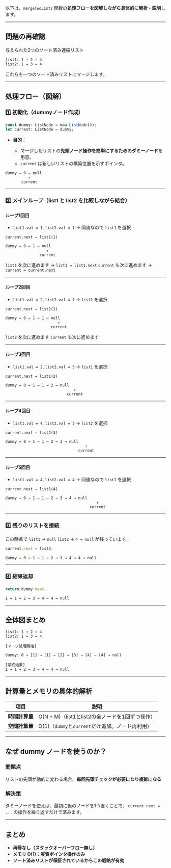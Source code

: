 以下は、`mergeTwoLists` 関数の**処理フローを図解しながら具体的に解析・説明**します。

---

## 問題の再確認

与えられた2つのソート済み連結リスト

```
list1: 1 → 2 → 4  
list2: 1 → 3 → 4  
```

これらを一つのソート済みリストにマージします。

---

## 処理フロー（図解）

### 1️⃣ 初期化（dummyノード作成）

```ts
const dummy: ListNode = new ListNode(0);
let current: ListNode = dummy;
```

* **目的**：

  * マージしたリストの**先頭ノード操作を簡単にするためのダミーノード**を用意。
  * `current` は新しいリストの構築位置を示すポインタ。

```
dummy → 0 → null
          ↑
       current
```

---

### 2️⃣ メインループ（list1 と list2 を比較しながら結合）

#### **ループ1回目**

* `list1.val = 1`, `list2.val = 1` → 同値なので `list1` を選択

```
current.next → list1(1)

dummy → 0 → 1 → null
                  ↑
               current
```

`list1` を次に進めます → `list1 = list1.next`
`current` も次に進めます → `current = current.next`

---

#### **ループ2回目**

* `list1.val = 2`, `list2.val = 1` → `list2` を選択

```
current.next → list2(1)

dummy → 0 → 1 → 1 → null
                       ↑
                    current
```

`list2` を次に進めます
`current` も次に進めます

---

#### **ループ3回目**

* `list1.val = 2`, `list2.val = 3` → `list1` を選択

```
current.next → list1(2)

dummy → 0 → 1 → 1 → 2 → null
                              ↑
                           current
```

---

#### **ループ4回目**

* `list1.val = 4`, `list2.val = 3` → `list2` を選択

```
current.next → list2(3)

dummy → 0 → 1 → 1 → 2 → 3 → null
                                   ↑
                                current
```

---

#### **ループ5回目**

* `list1.val = 4`, `list2.val = 4` → 同値なので `list1` を選択

```
current.next → list1(4)

dummy → 0 → 1 → 1 → 2 → 3 → 4 → null
                                        ↑
                                     current
```

---

### 3️⃣ 残りのリストを接続

この時点で `list1` → `null`
`list2` → `4 → null` が残っています。

```ts
current.next = list2;
```

```
dummy → 0 → 1 → 1 → 2 → 3 → 4 → 4 → null
```

---

### 4️⃣ 結果返却

```ts
return dummy.next;
```

```
1 → 1 → 2 → 3 → 4 → 4 → null
```

---

## **全体図まとめ**

```
list1: 1 → 2 → 4  
list2: 1 → 3 → 4  

[マージ処理開始]

dummy: 0 → [1] → [1] → [2] → [3] → [4] → [4] → null

[最終結果]  
1 → 1 → 2 → 3 → 4 → 4 → null
```

---

## **計算量とメモリの具体的解析**

| 項目        | 説明                                 |
| --------- | ---------------------------------- |
| **時間計算量** | O(N + M)（list1とlist2の全ノードを1回ずつ操作）  |
| **空間計算量** | O(1)（`dummy`と`current`だけ追加。ノード再利用） |

---

## **なぜ dummy ノードを使うのか？**

### 問題点

リストの先頭が動的に変わる場合、**毎回先頭チェックが必要になり複雑になる**

### 解決策

ダミーノードを使えば、最初に仮のノードを1つ置くことで、
`current.next = ...` の操作を繰り返すだけで済みます。

---

## **まとめ**

* **再帰なし（スタックオーバーフロー無し）**
* **メモリ O(1)：実質ポインタ操作のみ**
* **ソート済みリストが保証されているからこの戦略が有効**
